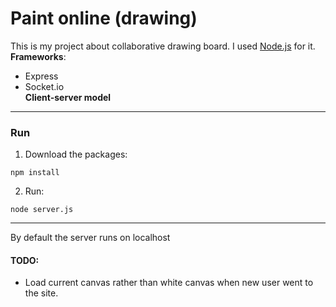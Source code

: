 # Paint online (drawing)

This is my project about collaborative drawing board. I used
<a href="https://nodejs.org/en/download">Node.js</a> for it.  
**Frameworks**:
- Express
- Socket.io  
**Client-server model**

---

### Run

1. Download the packages:
```
npm install
```
2. Run:
```
node server.js
```
---

By default the server runs on localhost

#### TODO:
- Load current canvas rather than white canvas when new user went to the site.